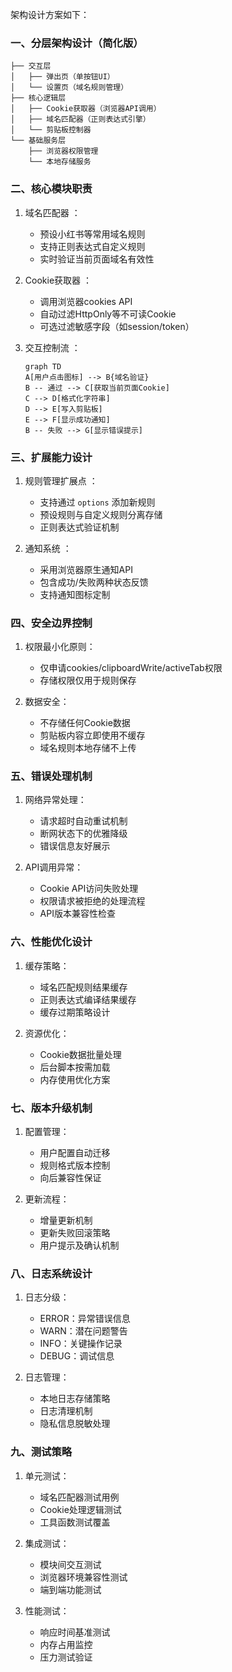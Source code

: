 架构设计方案如下：

### 一、分层架构设计（简化版）
```plaintext
├── 交互层
│   ├── 弹出页（单按钮UI）
│   └── 设置页（域名规则管理）
├── 核心逻辑层
│   ├── Cookie获取器（浏览器API调用）
│   ├── 域名匹配器（正则表达式引擎）
│   └── 剪贴板控制器
└── 基础服务层
    ├── 浏览器权限管理
    └── 本地存储服务
 ```

### 二、核心模块职责
1. 域名匹配器 ：
   
   - 预设小红书等常用域名规则
   - 支持正则表达式自定义规则
   - 实时验证当前页面域名有效性
2. Cookie获取器 ：
   
   - 调用浏览器cookies API
   - 自动过滤HttpOnly等不可读Cookie
   - 可选过滤敏感字段（如session/token）
3. 交互控制流 ：
   
   ```mermaid
   graph TD
   A[用户点击图标] --> B{域名验证}
   B -- 通过 --> C[获取当前页面Cookie]
   C --> D[格式化字符串]
   D --> E[写入剪贴板]
   E --> F[显示成功通知]
   B -- 失败 --> G[显示错误提示]
    ```
### 三、扩展能力设计
1. 规则管理扩展点 ：
   
   - 支持通过 `options` 添加新规则
   - 预设规则与自定义规则分离存储
   - 正则表达式验证机制
2. 通知系统 ：
   
   - 采用浏览器原生通知API
   - 包含成功/失败两种状态反馈
   - 支持通知图标定制
### 四、安全边界控制
1. 权限最小化原则：
   
   - 仅申请cookies/clipboardWrite/activeTab权限
   - 存储权限仅用于规则保存
2. 数据安全：
   
   - 不存储任何Cookie数据
   - 剪贴板内容立即使用不缓存
   - 域名规则本地存储不上传

### 五、错误处理机制
1. 网络异常处理：
   
   - 请求超时自动重试机制
   - 断网状态下的优雅降级
   - 错误信息友好展示
2. API调用异常：
   
   - Cookie API访问失败处理
   - 权限请求被拒绝的处理流程
   - API版本兼容性检查

### 六、性能优化设计
1. 缓存策略：
   
   - 域名匹配规则结果缓存
   - 正则表达式编译结果缓存
   - 缓存过期策略设计
2. 资源优化：
   
   - Cookie数据批量处理
   - 后台脚本按需加载
   - 内存使用优化方案

### 七、版本升级机制
1. 配置管理：
   
   - 用户配置自动迁移
   - 规则格式版本控制
   - 向后兼容性保证
2. 更新流程：
   
   - 增量更新机制
   - 更新失败回滚策略
   - 用户提示及确认机制

### 八、日志系统设计
1. 日志分级：
   
   - ERROR：异常错误信息
   - WARN：潜在问题警告
   - INFO：关键操作记录
   - DEBUG：调试信息
2. 日志管理：
   
   - 本地日志存储策略
   - 日志清理机制
   - 隐私信息脱敏处理

### 九、测试策略
1. 单元测试：
   
   - 域名匹配器测试用例
   - Cookie处理逻辑测试
   - 工具函数测试覆盖
2. 集成测试：
   
   - 模块间交互测试
   - 浏览器环境兼容性测试
   - 端到端功能测试
3. 性能测试：
   
   - 响应时间基准测试
   - 内存占用监控
   - 压力测试验证